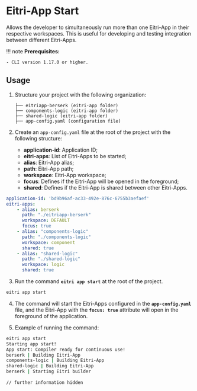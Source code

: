 # Eitri-App Start

Allows the developer to simultaneously run more than one Eitri-App in their respective workspaces. This is useful for developing and testing integration between different Eitri-Apps.

!!! note
    **Prerequisites:**

    - CLI version 1.17.0 or higher.


## Usage

1.  Structure your project with the following organization:
    ```plaintext
    ├── eitriapp-berserk (eitri-app folder)
    ├── components-logic (eitri-app folder)
    ├── shared-logic (eitri-app folder)
    ├── app-config.yaml (configuration file)
    ```

2. Create an `app-config.yaml` file at the root of the project with the following structure:
    - **application-id**: Application ID;
    - **eitri-apps**: List of Eitri-Apps to be started;
    - **alias**: Eitri-App alias;
    - **path**: Eitri-App path;
    - **workspace**: Eitri-App workspace;
    - **focus**: Defines if the Eitri-App will be opened in the foreground;
    - **shared**: Defines if the Eitri-App is shared between other Eitri-Apps.
```yaml
application-id: 'bd9b96af-ac33-492e-876c-6755b3aefaef'
eitri-apps:
    - alias: berserk
      path: "./eitriapp-berserk"
      workspace: DEFAULT
      focus: true
    - alias: "components-logic"
      path: "./components-logic"
      workspace: component
      shared: true
    - alias: "shared-logic"
      path: "./shared-logic"
      workspace: logic
      shared: true
```

3. Run the command **`eitri app start`** at the root of the project.
```bash
eitri app start
```

4. The command will start the Eitri-Apps configured in the **`app-config.yaml`** file, and the Eitri-App with the **`focus: true`** attribute will open in the foreground of the application.

5. Example of running the command:
```bash
eitri app start
Starting app start!
App start: Compiler ready for continuous use!
berserk | Building Eitri-App
components-logic | Building Eitri-App
shared-logic | Building Eitri-App
berserk | Starting Eitri builder
    
// further information hidden
```
